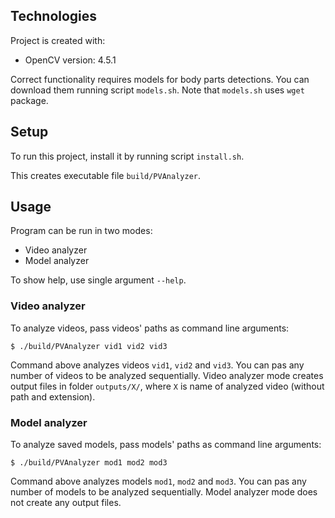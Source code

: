 ## Technologies
Project is created with:
* OpenCV version: 4.5.1

Correct functionality requires models for body parts detections. You can download them running script `models.sh`.
Note that `models.sh` uses `wget` package.

## Setup
To run this project, install it by running script `install.sh`.

This creates executable file `build/PVAnalyzer`.

## Usage
Program can be run in two modes:
* Video analyzer
* Model analyzer

To show help, use single argument `--help`.

### Video analyzer
To analyze videos, pass videos' paths as command line arguments:

```
$ ./build/PVAnalyzer vid1 vid2 vid3
```

Command above analyzes videos `vid1`, `vid2` and `vid3`. You can pas any number of videos to be analyzed sequentially.
Video analyzer mode creates output files in folder `outputs/X/`, where `X` is name of analyzed video (without path and extension).

### Model analyzer
To analyze saved models, pass models' paths as command line arguments:

```
$ ./build/PVAnalyzer mod1 mod2 mod3
```

Command above analyzes models `mod1`, `mod2` and `mod3`. You can pas any number of models to be analyzed sequentially.
Model analyzer mode does not create any output files.
